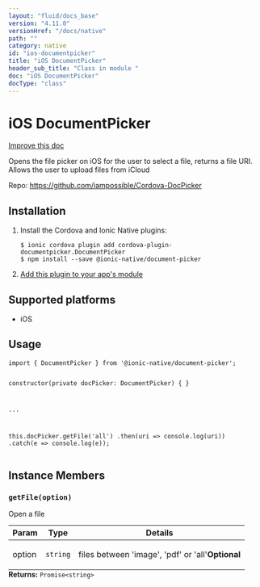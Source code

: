 ```yaml
---
layout: "fluid/docs_base"
version: "4.11.0"
versionHref: "/docs/native"
path: ""
category: native
id: "ios-documentpicker"
title: "iOS DocumentPicker"
header_sub_title: "Class in module "
doc: "iOS DocumentPicker"
docType: "class"
---
```


<h1 class="api-title">iOS DocumentPicker</h1>

<a class="improve-v2-docs" href="http://github.com/ionic-team/ionic-native/edit/master/src/@ionic-native/plugins/document-picker/index.ts#L1">
  Improve this doc
</a>







<p>Opens the file picker on iOS for the user to select a file, returns a file URI.
Allows the user to upload files from iCloud</p>


<p>Repo:
  <a href="https://github.com/iampossible/Cordova-DocPicker">
    https://github.com/iampossible/Cordova-DocPicker
  </a>
</p>


<h2><a class="anchor" name="installation" href="#installation"></a>Installation</h2>
<ol class="installation">
  <li>Install the Cordova and Ionic Native plugins:<br>
    <pre><code class="nohighlight">$ ionic cordova plugin add cordova-plugin-documentpicker.DocumentPicker
$ npm install --save @ionic-native/document-picker
</code></pre>
  </li>
  <li><a href="https://ionicframework.com/docs/native/#Add_Plugins_to_Your_App_Module">Add this plugin to your app's module</a></li>
</ol>



<h2><a class="anchor" name="platforms" href="#platforms"></a>Supported platforms</h2>
<ul>
  <li>iOS</li>
</ul>






<h2><a class="anchor" name="usage" href="#usage"></a>Usage</h2>
<pre><code class="lang-typescript">import { DocumentPicker } from &#39;@ionic-native/document-picker&#39;;

constructor(private docPicker: DocumentPicker) { }

...

this.docPicker.getFile(&#39;all&#39;)
  .then(uri =&gt; console.log(uri))
  .catch(e =&gt; console.log(e));
</code></pre>








<h2><a class="anchor" name="instance-members" href="#instance-members"></a>Instance Members</h2>
<h3><a class="anchor" name="getFile" href="#getFile"></a><code>getFile(option)</code></h3>


Open a file
<table class="table param-table" style="margin:0;">
  <thead>
  <tr>
    <th>Param</th>
    <th>Type</th>
    <th>Details</th>
  </tr>
  </thead>
  <tbody>
  <tr>
    <td>
      option</td>
    <td>
      <code>string</code>
    </td>
    <td>
      <p>files between &#39;image&#39;, &#39;pdf&#39; or &#39;all&#39;<strong class="tag">Optional</strong></p>
</td>
  </tr>
  </tbody>
</table>

<div class="return-value" markdown="1">
  <i class="icon ion-arrow-return-left"></i>
  <b>Returns:</b> <code>Promise&lt;string&gt;</code> 
</div>





